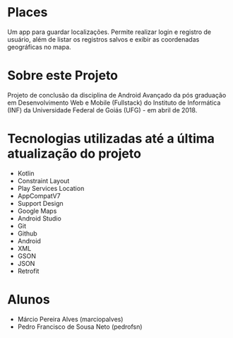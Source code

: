 # Places
Um app para guardar localizações. Permite realizar login e registro de usuário, além de listar os registros salvos e exibir as coordenadas geográficas no mapa.

# Sobre este Projeto
Projeto de conclusão da disciplina de Android Avançado da pós graduação em Desenvolvimento Web e Mobile (Fullstack) do Instituto de Informática (INF) da Universidade Federal de Goiás (UFG) - em abril de 2018.

# Tecnologias utilizadas até a última atualização do projeto
- Kotlin
- Constraint Layout
- Play Services Location
- AppCompatV7
- Support Design
- Google Maps
- Android Studio
- Git
- Github
- Android
- XML
- GSON
- JSON
- Retrofit

# Alunos
- Márcio Pereira Alves (marciopalves)
- Pedro Francisco de Sousa Neto (pedrofsn)
